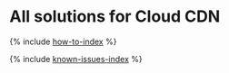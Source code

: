 # All solutions for Cloud CDN

{% include [how-to-index](how-to/index.md) %}

{% include [known-issues-index](known-issues/index.md) %}
